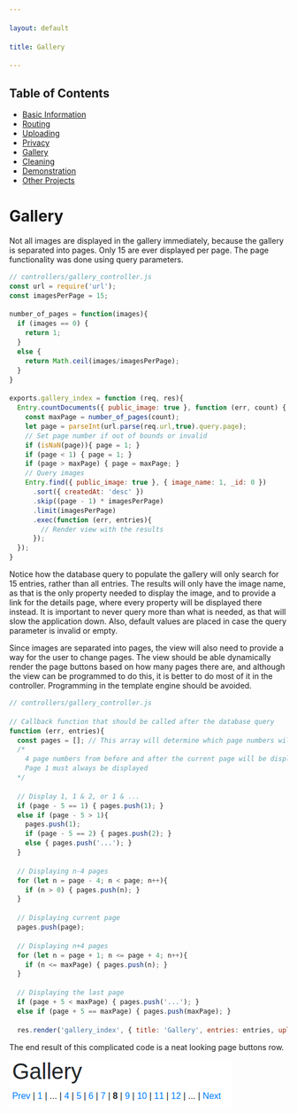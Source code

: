 ```yaml
---

layout: default

title: Gallery

---
```


## Table of Contents
- [Basic Information](./)
- [Routing](./routing)
- [Uploading](./uploading)
- [Privacy](./privacy)
- [Gallery](./gallery)
- [Cleaning](./cleaning)
- [Demonstration](./demo)
- [Other Projects](https://schwarzer-vulpecula.github.io)

# Gallery

Not all images are displayed in the gallery immediately, because the gallery is separated into pages. Only 15 are ever displayed per page. The page functionality was done using query parameters.

```js
// controllers/gallery_controller.js
const url = require('url');
const imagesPerPage = 15;

number_of_pages = function(images){
  if (images == 0) { 
    return 1;
  }
  else {
    return Math.ceil(images/imagesPerPage);
  }
}

exports.gallery_index = function (req, res){
  Entry.countDocuments({ public_image: true }, function (err, count) {
    const maxPage = number_of_pages(count);
    let page = parseInt(url.parse(req.url,true).query.page);
    // Set page number if out of bounds or invalid
    if (isNaN(page)){ page = 1; }
    if (page < 1) { page = 1; }
    if (page > maxPage) { page = maxPage; }
    // Query images
    Entry.find({ public_image: true }, { image_name: 1, _id: 0 })
      .sort({ createdAt: 'desc' })
      .skip((page - 1) * imagesPerPage)
      .limit(imagesPerPage)
      .exec(function (err, entries){
        // Render view with the results
      });
  });
}
```

Notice how the database query to populate the gallery will only search for 15 entries, rather than all entries. The results will only have the image name, as that is the only property needed to display the image, and to provide a link for the details page, where every property will be displayed there instead. It is important to never query more than what is needed, as that will slow the application down. Also, default values are placed in case the query parameter is invalid or empty.

Since images are separated into pages, the view will also need to provide a way for the user to change pages. The view should be able dynamically render the page buttons based on how many pages there are, and although the view can be programmed to do this, it is better to do most of it in the controller. Programming in the template engine should be avoided.

```js
// controllers/gallery_controller.js

// Callback function that should be called after the database query
function (err, entries){
  const pages = []; // This array will determine which page numbers will the view render
  /*
    4 page numbers from before and after the current page will be displayed, and the remaining numbers will be displayed as ...
    Page 1 must always be displayed
  */ 

  // Display 1, 1 & 2, or 1 & ...
  if (page - 5 == 1) { pages.push(1); }
  else if (page - 5 > 1){
    pages.push(1);
    if (page - 5 == 2) { pages.push(2); }
    else { pages.push('...'); }
  }

  // Displaying n-4 pages
  for (let n = page - 4; n < page; n++){
    if (n > 0) { pages.push(n); }
  }

  // Displaying current page
  pages.push(page);

  // Displaying n+4 pages
  for (let n = page + 1; n <= page + 4; n++){
    if (n <= maxPage) { pages.push(n); }
  }

  // Displaying the last page
  if (page + 5 < maxPage) { pages.push('...'); }
  else if (page + 5 == maxPage) { pages.push(maxPage); }

  res.render('gallery_index', { title: 'Gallery', entries: entries, uploads_path: '../uploads/', gallery_path: '../gallery/', page: page, maxPage: maxPage, pages: pages });
```

The end result of this complicated code is a neat looking page buttons row.

![Gallery Pages](./gallery-pages.png)

